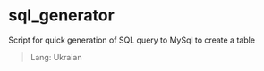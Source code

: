 # sql_generator
Script for quick generation of SQL query to MySql to create a table
> Lang: Ukraian

